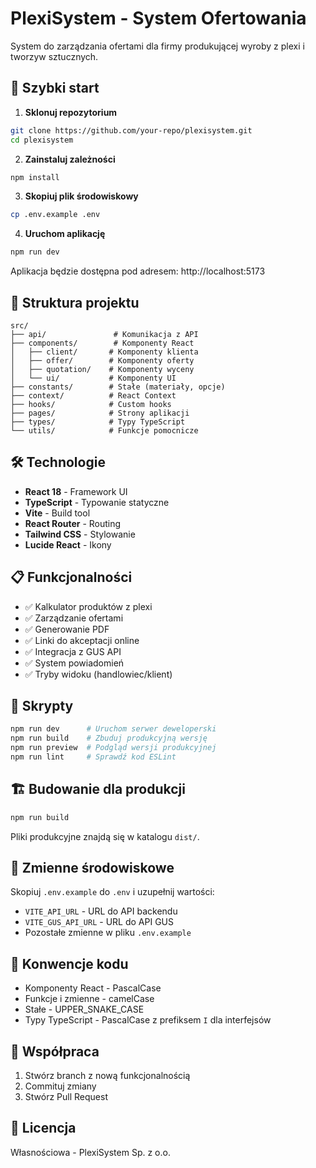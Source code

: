 # PlexiSystem - System Ofertowania

System do zarządzania ofertami dla firmy produkującej wyroby z plexi i tworzyw sztucznych.

## 🚀 Szybki start

1. **Sklonuj repozytorium**
```bash
git clone https://github.com/your-repo/plexisystem.git
cd plexisystem
```

2. **Zainstaluj zależności**
```bash
npm install
```

3. **Skopiuj plik środowiskowy**
```bash
cp .env.example .env
```

4. **Uruchom aplikację**
```bash
npm run dev
```

Aplikacja będzie dostępna pod adresem: http://localhost:5173

## 📁 Struktura projektu

```
src/
├── api/               # Komunikacja z API
├── components/        # Komponenty React
│   ├── client/       # Komponenty klienta
│   ├── offer/        # Komponenty oferty
│   ├── quotation/    # Komponenty wyceny
│   └── ui/           # Komponenty UI
├── constants/        # Stałe (materiały, opcje)
├── context/          # React Context
├── hooks/            # Custom hooks
├── pages/            # Strony aplikacji
├── types/            # Typy TypeScript
└── utils/            # Funkcje pomocnicze
```

## 🛠️ Technologie

- **React 18** - Framework UI
- **TypeScript** - Typowanie statyczne
- **Vite** - Build tool
- **React Router** - Routing
- **Tailwind CSS** - Stylowanie
- **Lucide React** - Ikony

## 📋 Funkcjonalności

- ✅ Kalkulator produktów z plexi
- ✅ Zarządzanie ofertami
- ✅ Generowanie PDF
- ✅ Linki do akceptacji online
- ✅ Integracja z GUS API
- ✅ System powiadomień
- ✅ Tryby widoku (handlowiec/klient)

## 🔧 Skrypty

```bash
npm run dev      # Uruchom serwer deweloperski
npm run build    # Zbuduj produkcyjną wersję
npm run preview  # Podgląd wersji produkcyjnej
npm run lint     # Sprawdź kod ESLint
```

## 🏗️ Budowanie dla produkcji

```bash
npm run build
```

Pliki produkcyjne znajdą się w katalogu `dist/`.

## 🔐 Zmienne środowiskowe

Skopiuj `.env.example` do `.env` i uzupełnij wartości:

- `VITE_API_URL` - URL do API backendu
- `VITE_GUS_API_URL` - URL do API GUS
- Pozostałe zmienne w pliku `.env.example`

## 📝 Konwencje kodu

- Komponenty React - PascalCase
- Funkcje i zmienne - camelCase
- Stałe - UPPER_SNAKE_CASE
- Typy TypeScript - PascalCase z prefiksem `I` dla interfejsów

## 🤝 Współpraca

1. Stwórz branch z nową funkcjonalnością
2. Commituj zmiany
3. Stwórz Pull Request

## 📄 Licencja

Własnościowa - PlexiSystem Sp. z o.o.